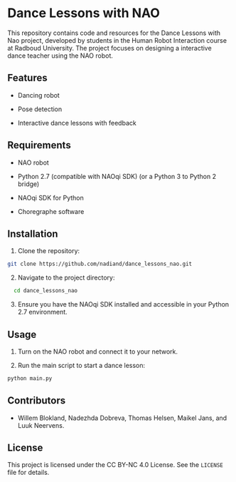 # Dance Lessons with NAO

This repository contains code and resources for the Dance Lessons with Nao project, developed by students in the Human Robot Interaction course at Radboud University. The project focuses on designing a interactive dance teacher using the NAO robot.

## Features

* Dancing robot

* Pose detection

* Interactive dance lessons with feedback

## Requirements

* NAO robot

* Python 2.7 (compatible with NAOqi SDK) (or a Python 3 to Python 2 bridge)

* NAOqi SDK for Python

* Choregraphe software

## Installation

1. Clone the repository:

 ```sh
 git clone https://github.com/nadiand/dance_lessons_nao.git
 ```

2.  Navigate to the project directory:
```sh
  cd dance_lessons_nao
```

3. Ensure you have the NAOqi SDK installed and accessible in your Python 2.7 environment.

## Usage

1. Turn on the NAO robot and connect it to your network.

2. Run the main script to start a dance lesson:
```sh
python main.py
```


## Contributors

*  Willem Blokland, Nadezhda Dobreva, Thomas Helsen, Maikel Jans, and Luuk Neervens.
## License

This project is licensed under the CC BY-NC 4.0 License. See the ```LICENSE``` file for details.

